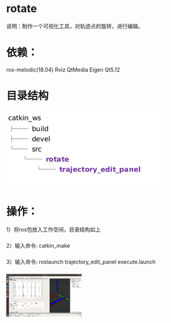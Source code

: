# rotate
说明：制作一个可视化工具，对轨迹点的旋转，进行编辑。


# 依赖：
ros-melodic(18.04) Rviz QtMedia Eigen Qt5.12

# 目录结构
![alt 属性文本](./git_pic/1.png)

# 操作：
1）将ros包放入工作空间，目录结构如上
###
2）输入命令: catkin_make
###
3）输入命令: roslaunch trajectory_edit_panel execute.launch
###
![alt 属性文本](./git_pic/show.gif)